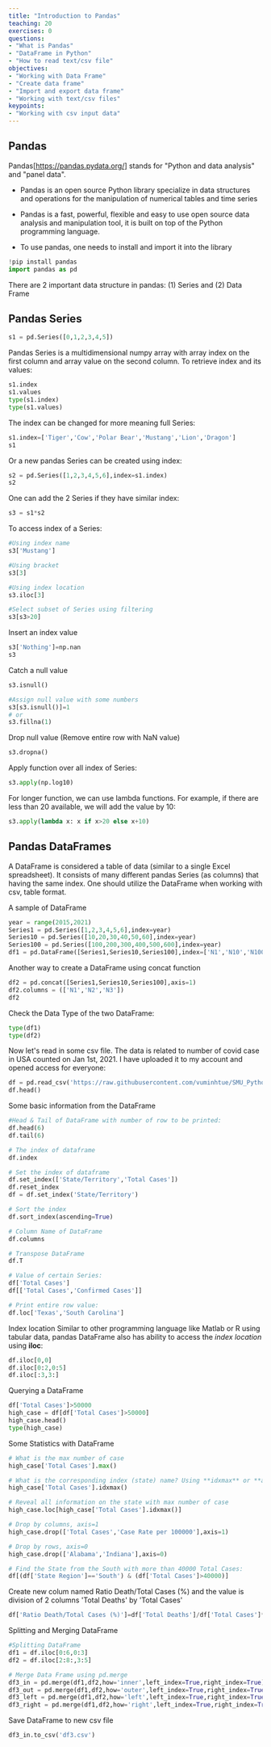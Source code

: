 ```yaml
---
title: "Introduction to Pandas"
teaching: 20
exercises: 0
questions:
- "What is Pandas"
- "DataFrame in Python"
- "How to read text/csv file"
objectives:
- "Working with Data Frame"
- "Create data frame"
- "Import and export data frame"
- "Working with text/csv files"
keypoints:
- "Working with csv input data"
---
```


## Pandas
Pandas[https://pandas.pydata.org/] stands for "Python and data analysis" and "panel data".

- Pandas is an open source Python library specialize in data structures and operations for the manipulation of numerical tables and time series

- Pandas is a fast, powerful, flexible and easy to use open source data analysis and manipulation tool, it is built on top of the Python programming language.

- To use pandas, one needs to install and import it into the library

```python
!pip install pandas
import pandas as pd
```

There are 2 important data structure in pandas: (1) Series and (2) Data Frame

## Pandas Series

```python
s1 = pd.Series([0,1,2,3,4,5])
```

Pandas Series is a multidimensional numpy array with array index on the first column and array value on the second column.
To retrieve index and its values:

```python
s1.index
s1.values
type(s1.index)
type(s1.values)
```

The index can be changed for more meaning full Series:

```python
s1.index=['Tiger','Cow','Polar Bear','Mustang','Lion','Dragon']
s1
```

Or a new pandas Series can be created using index:

```python
s2 = pd.Series([1,2,3,4,5,6],index=s1.index)
s2
```

One can add the 2 Series if they have similar index:

```python
s3 = s1*s2
```

To access index of a Series:

```python
#Using index name
s3['Mustang']

#Using bracket
s3[3]

#Using index location
s3.iloc[3]

#Select subset of Series using filtering
s3[s3>20]
```

Insert an index value

```python
s3['Nothing']=np.nan
s3
```

Catch a null value

```python
s3.isnull()

#Assign null value with some numbers
s3[s3.isnull()]=1
# or
s3.fillna(1)
```

Drop null value (Remove entire row with NaN value)

```python
s3.dropna()
```

Apply function over all index of Series:

```python
s3.apply(np.log10)
```

For longer function, we can use lambda functions.
For example, if there are less than 20 available, we will add the value by 10:

```python
s3.apply(lambda x: x if x>20 else x+10)
```

## Pandas DataFrames
A DataFrame is considered a table of data (similar to a single Excel spreadsheet). It consists of many different pandas Series (as columns) that having the same index.
One should utilize the DataFrame when working with csv, table format.

A sample of DataFrame

```python
year = range(2015,2021)
Series1 = pd.Series([1,2,3,4,5,6],index=year)
Series10 = pd.Series([10,20,30,40,50,60],index=year)
Series100 = pd.Series([100,200,300,400,500,600],index=year)
df1 = pd.DataFrame([Series1,Series10,Series100],index=['N1','N10','N100'])
```

Another way to create a DataFrame using concat function

```python
df2 = pd.concat([Series1,Series10,Series100],axis=1)
df2.columns = (['N1','N2','N3'])
df2
```

Check the Data Type of the two DataFrame:

```python
type(df1)
type(df2)
```

Now let's read in some csv file.
The data is related to number of covid case in USA counted on Jan 1st, 2021. I have uploaded it to my account and opened access for everyone:

```python
df = pd.read_csv('https://raw.githubusercontent.com/vuminhtue/SMU_Python_Basic/master/data/1-1-21%20US%20covid19.csv')
df.head()
```

Some basic information from the DataFrame

```python
#Head & Tail of DataFrame with number of row to be printed:
df.head(6)
df.tail(6)

# The index of dataframe
df.index

# Set the index of dataframe
df.set_index(['State/Territory','Total Cases'])
df.reset_index
df = df.set_index('State/Territory')

# Sort the index
df.sort_index(ascending=True)

# Column Name of DataFrame
df.columns

# Transpose DataFrame
df.T

# Value of certain Series:
df['Total Cases']
df[['Total Cases','Confirmed Cases']]

# Print entire row value:
df.loc['Texas','South Carolina']
```

Index location
Similar to other programming language like Matlab or R using tabular data, pandas DataFrame also has ability to access the _index location_ using **iloc**:

```python
df.iloc[0,0]
df.iloc[0:2,0:5]
df.iloc[:3,3:]
```

Querying a DataFrame

```python
df['Total Cases']>50000
high_case = df[df['Total Cases']>50000]
high_case.head()
type(high_case)
```

Some Statistics with DataFrame

```python
# What is the max number of case
high_case['Total Cases'].max()

# What is the corresponding index (state) name? Using **idxmax** or **argmax**
high_case['Total Cases'].idxmax()

# Reveal all information on the state with max number of case
high_case.loc[high_case['Total Cases'].idxmax()]

# Drop by columns, axis=1
high_case.drop(['Total Cases','Case Rate per 100000'],axis=1)

# Drop by rows, axis=0
high_case.drop(['Alabama','Indiana'],axis=0)

# Find the State from the South with more than 40000 Total Cases:
df[(df['State Region']=='South') & (df['Total Cases']>40000)]
```

Create new colum named Ratio Death/Total Cases (%) and the value is division of 2 columns 'Total Deaths' by 'Total Cases'

```python
df['Ratio Death/Total Cases (%)']=df['Total Deaths']/df['Total Cases']*100
```

Splitting and Merging DataFrame

```python
#Splitting DataFrame
df1 = df.iloc[0:6,0:3]
df2 = df.iloc[2:8:,3:5]

# Merge Data Frame using pd.merge
df3_in = pd.merge(df1,df2,how='inner',left_index=True,right_index=True)
df3_out = pd.merge(df1,df2,how='outer',left_index=True,right_index=True)
df3_left = pd.merge(df1,df2,how='left',left_index=True,right_index=True)
df3_right = pd.merge(df1,df2,how='right',left_index=True,right_index=True)
```

Save DataFrame to new csv file

```python
df3_in.to_csv('df3.csv')
```
